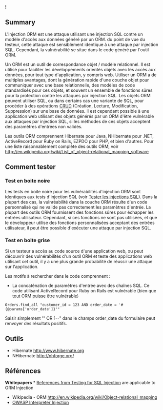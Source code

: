 \!

## Summary

L'injection ORM est une attaque utilisant une injection SQL contre un
modèle d'accès aux données généré par un ORM. du point de vue du
testeur, cette attaque est sensiblement identique à une attaque par
injection SQL. Cependant, la vulnérabilité se situe dans le code généré
par l'outil ORM.

Un ORM est un outil de correspondance objet / modèle relationnel. Il est
utilisé pour faciliter les développements orientés objets avec les accès
aux données, pour tout type d'application, y compris web. Utiliser un
ORM a de multiples avantages, dont la génération rapide d'une couche
objet pour communiquer avec une base relationnelle, des modèles de code
standardisés pour ces objets, et souvent un ensemble de fonctions sûres
pour la protection contre les attaques par injection SQL. Les objets ORM
peuvent utiliser SQL, ou dans certains cas une variante de SQL, pour
procéder à des opérations [CRUD](https://fr.wikipedia.org/wiki/CRUD)
(Création, Lecture, Modification, Suppression) sur une base de données.
Il est cependant possible à une application web utilisant des objets
générés par un ORM d'être vulnérable aux attaques par injection SQL,
si les méthodes de ces objets acceptent des paramètres d'entrées non
validés.

Les outils ORM comprennent Hibernate pour Java, NHibernate pour .NET,
ActiveRecord pour Ruby on Rails, EZPDO pour PHP, et bien d'autres. Pour
une liste raisonnablement complète des outils ORM, voir
<http://en.wikipedia.org/wiki/List_of_object-relational_mapping_software>

## Comment tester

### Test en boite noire

Les tests en boite noire pour les vulnérabilités d'injection ORM sont
identiques aux tests d'injection SQL (voir [Tester les injections
SQL](Testing_for_SQL_Injection_\(OWASP-DV-005\) "wikilink")). Dans la
plupart des cas, la vulnréabilité dans la couche ORM résulte d'un code
personnalisé qui ne valide pas correctement les paramètres d'entrée. La
plupart des outils ORM fournissent des fonctions sûres pour échapper les
entrées utilisateur. Cependant, si ces fonctions ne sont pas utilisées,
et que le développeur utilise des fonctions personnalisées acceptant des
entrées utilisateur, il peut être possible d'exécuter une attaque par
injection SQL.

### Test en boite grise

Si un testeur a accès au code source d'une application web, ou peut
découvrir des vulnérabilités d'un outil ORM et teste des applications
web utilisant cet outil, il y a une plus grande probabilité de réussir
une attaque sur l'application.

Les motifs à rechercher dans le code comprennent :

  - La concaténation de paramètres d'entrée avec des chaînes SQL. Ce
    code utilisant ActiveRecord pour Ruby on Rails est vulnérable (bien
    que tout ORM puisse être vulnérable)

`Orders.find_all "customer_id = 123 AND order_date = '#{@params['order_date']}'"`

Saisir simplement "' OR 1--" dans le champs order_date du formulaire
peut renvoyer des résultats positifs.

## Outils

  - Hibernate <http://www.hibernate.org>
  - NHibernate <http://nhforge.org/>

## Références

**Whitepapers**
\* [References from Testing for SQL
Injection](Testing_for_SQL_Injection_\(OWASP-DV-005\)#References "wikilink")
are applicable to ORM Injection

  - Wikipedia - ORM
    <http://en.wikipedia.org/wiki/Object-relational_mapping>
  - [OWASP Interpreter
    Injection](Interpreter_Injection#ORM_Injection "wikilink")